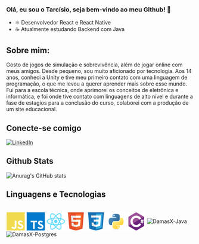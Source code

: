 ### Olá, eu sou o Tarcísio, seja bem-vindo ao meu Github! 👋
- ⚛️ Desenvolvedor React e React Native
- ☕ Atualmente estudando Backend com Java

## Sobre mim:
  Gosto de jogos de simulação e sobrevivência, além de jogar online com meus amigos. Desde pequeno, sou muito aficionado por tecnologia. Aos 14 anos, conheci a Unity e tive meu primeiro contato com uma linguagem de programação, o que me levou a querer aprender mais sobre esse mundo. Fui para a escola técnica, onde aprimorei os conceitos de eletrônica e informática, e foi onde tive contato com linguagens de alto nível e durante a fase de estagios para a conclusão do curso, colaborei com a produção de um site educacional. 

## Conecte-se comigo
[![LinkedIn](https://img.shields.io/badge/LinkedIn-0077B5?style=for-the-badge&logo=linkedin&logoColor=white)](https://www.linkedin.com/in/tarcisiodamascena/)

## Github Stats
![Anurag's GitHub stats](https://github-readme-stats.vercel.app/api?username=TarcisioDamascena&show_icons=true&theme=radical)

## Linguagens e Tecnologias
<div style="display: inline_block"><br>
  <img align="center" alt="DamasX-Js" height="50" width="50" src="https://raw.githubusercontent.com/devicons/devicon/master/icons/javascript/javascript-plain.svg">
  <img align="center" alt="DamasX-Ts" height="50" width="50" src="https://raw.githubusercontent.com/devicons/devicon/master/icons/typescript/typescript-plain.svg">
  <img align="center" alt="DamasX-React" height="50" width="50" src="https://raw.githubusercontent.com/devicons/devicon/master/icons/react/react-original.svg">
  <img align="center" alt="DamasX-HTML" height="50" width="50" src="https://raw.githubusercontent.com/devicons/devicon/master/icons/html5/html5-original.svg">
  <img align="center" alt="DamasX-CSS" height="50" width="50" src="https://raw.githubusercontent.com/devicons/devicon/master/icons/css3/css3-original.svg">
  <img align="center" alt="DamasX-Python" height="50" width="50" src="https://raw.githubusercontent.com/devicons/devicon/master/icons/python/python-original.svg">
  <img align="center" alt="DamasX-Csharp" height="50" width="50" src="https://raw.githubusercontent.com/devicons/devicon/master/icons/csharp/csharp-original.svg">
  <img align="center" alt="DamasX-Java" height="50" width="50" src="https://cdn.jsdelivr.net/gh/devicons/devicon@latest/icons/java/java-original.svg">
  <img align="center" alt="DamasX-Postgres" height="50" width="50" src="https://cdn.jsdelivr.net/gh/devicons/devicon@latest/icons/postgresql/postgresql-original.svg" />
</div>
